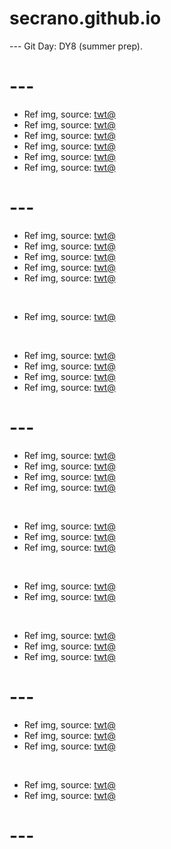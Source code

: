 # secrano.github.io

--- Git Day: DY8 (summer prep).

# ---

- Ref img, source: [twt@](https://x.com/RinSS_HI/status/1920220089380380958)
- Ref img, source: [twt@](https://x.com/PunchingCat/status/1920465277139235016)
- Ref img, source: [twt@](https://x.com/interesting_aIl/status/1920320811333820536)
- Ref img, source: [twt@](https://x.com/Yuri_SRL/status/1920217142458274199)
- Ref img, source: [twt@](https://x.com/gunsnrosesgirl3/status/1920465653003116694)
- Ref img, source: [twt@](https://x.com/suaverotic/status/1920490243557314704)

# ---

- Ref img, source: [twt@](https://x.com/Stuz0r/status/1919787401045578064)
- Ref img, source: [twt@](https://x.com/AMAZlNGNATURE/status/1920076442370519287)
- Ref img, source: [twt@](https://x.com/Sarahhuniverse/status/1920035250236768587)
- Ref img, source: [twt@](https://x.com/InternetH0F/status/1919814892917252597)
- Ref img, source: [twt@](https://x.com/HumansNoContext/status/1919829789512188249)

<br/>

- Ref img, source: [twt@](https://x.com/clotiOTP/status/1920046282103747051)

<br/>

- Ref img, source: [twt@](https://x.com/_GVNTHER_/status/1920162119989010785)
- Ref img, source: [twt@](https://x.com/MemeKingx/status/1920071520040202558)
- Ref img, source: [twt@](https://x.com/gunsnrosesgirl3/status/1920074580468637812)
- Ref img, source: [twt@](https://x.com/GoogleLabs/status/1920161707013415294)

# ---

- Ref img, source: [twt@](https://x.com/TastefulManga/status/1919652461796585584)
- Ref img, source: [twt@](https://x.com/hiii_hate_you/status/1919779859531800886)
- Ref img, source: [twt@](https://x.com/togehpi/status/1919929325010243927)
- Ref img, source: [twt@](https://x.com/000chun000_/status/1919922941405307029)

<br/>

- Ref img, source: [twt@](https://x.com/ShouldHaveCat/status/1919771583977074720)
- Ref img, source: [twt@](https://x.com/invincibleFan_/status/1919761122879799757)
- Ref img, source: [twt@](https://x.com/MugiwaraDeyy/status/1919810907774873820)

<br/>

- Ref img, source: [twt@](https://x.com/WorstOniichan/status/1919527766392963405)
- Ref img, source: [twt@](https://x.com/LostMemeArchive/status/1919771384588468481)

<br/>

- Ref img, source: [twt@](https://x.com/skyrealss/status/1919734723691049196)
- Ref img, source: [twt@](https://x.com/AMAZlNGNATURE/status/1919735332863406142)
- Ref img, source: [twt@](https://x.com/kainakill/status/1919848538197917881)

# ---

- Ref img, source: [twt@](https://x.com/khyleri/status/1919437867425595496)
- Ref img, source: [twt@](https://x.com/kamui_117_/status/1919435893078733249)
- Ref img, source: [twt@](https://x.com/ihrtksamrekib/status/1919430664908079356)

<br/>

- Ref img, source: [twt@](https://x.com/JJKPerfectShots/status/1919355481404916013)
- Ref img, source: [twt@](https://x.com/FRIEREN_PR/status/1897482267670483372)

# ---
